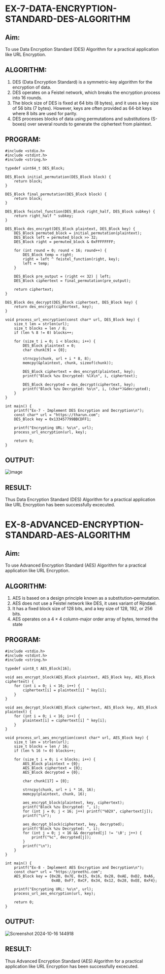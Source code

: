 # EX-7-DATA-ENCRYPTION-STANDARD-DES-ALGORITHM

## Aim:
  To use Data Encryption Standard (DES) Algorithm for a practical application like URL Encryption.
## ALGORITHM: 
  1. DES (Data Encryption Standard) is a symmetric-key algorithm for the encryption of data. 
  2. DES operates on a Feistel network, which breaks the encryption process into 16 rounds.
  3. The block size of DES is fixed at 64 bits (8 bytes), and it uses a key size of 56 bits (7 bytes). However, keys are often provided as 64-bit keys where 8 bits are used for parity.
  4. DES processes blocks of data using permutations and substitutions (S-boxes) over several rounds to generate the ciphertext from plaintext.

## PROGRAM: 
```
#include <stdio.h>
#include <stdint.h>
#include <string.h>

typedef uint64_t DES_Block;

DES_Block initial_permutation(DES_Block block) {
    return block;
}

DES_Block final_permutation(DES_Block block) {
    return block;
}

DES_Block feistel_function(DES_Block right_half, DES_Block subkey) {
    return right_half ^ subkey;
}

DES_Block des_encrypt(DES_Block plaintext, DES_Block key) {
    DES_Block permuted_block = initial_permutation(plaintext);
    DES_Block left = permuted_block >> 32;
    DES_Block right = permuted_block & 0xFFFFFFFF;

    for (int round = 0; round < 16; round++) {
        DES_Block temp = right;
        right = left ^ feistel_function(right, key);
        left = temp;
    }

    DES_Block pre_output = (right << 32) | left;
    DES_Block ciphertext = final_permutation(pre_output);

    return ciphertext;
}

DES_Block des_decrypt(DES_Block ciphertext, DES_Block key) {
    return des_encrypt(ciphertext, key);
}

void process_url_encryption(const char* url, DES_Block key) {
    size_t len = strlen(url);
    size_t blocks = len / 8;
    if (len % 8 != 0) blocks++;

    for (size_t i = 0; i < blocks; i++) {
        DES_Block plaintext = 0;
        char chunk[9] = {0};  

        strncpy(chunk, url + i * 8, 8);  
        memcpy(&plaintext, chunk, sizeof(chunk));  

        DES_Block ciphertext = des_encrypt(plaintext, key);
        printf("Block %zu Encrypted: %lX\n", i, ciphertext);

        DES_Block decrypted = des_decrypt(ciphertext, key);
        printf("Block %zu Decrypted: %s\n", i, (char*)&decrypted);
    }
}

int main() {
    printf("Ex-7 - Implement DES Encryption and Decryption\n");
    const char* url = "https://tharun.com"; 
    DES_Block key = 0x133457799BBCDFF1;

    printf("Encrypting URL: %s\n", url);
    process_url_encryption(url, key);

    return 0;
}
```
## OUTPUT:

![image](https://github.com/user-attachments/assets/ea4aa8a3-8286-4f1b-ab6e-b2c6e3433c83)



## RESULT: 
Thus Data Encryption Standard (DES) Algorithm for a practical application like URL Encryption has been successfully excecuted.

# EX-8-ADVANCED-ENCRYPTION-STANDARD-AES-ALGORITHM

## Aim:
  To use Advanced Encryption Standard (AES) Algorithm for a practical application like URL Encryption.

## ALGORITHM: 
  1. AES is based on a design principle known as a substitution–permutation. 
  2. AES does not use a Feistel network like DES, it uses variant of Rijndael. 
  3. It has a fixed block size of 128 bits, and a key size of 128, 192, or 256 bits. 
  4. AES operates on a 4 × 4 column-major order array of bytes, termed the state

## PROGRAM: 
```
#include <stdio.h>
#include <stdint.h>
#include <string.h>

typedef uint8_t AES_Block[16];

void aes_encrypt_block(AES_Block plaintext, AES_Block key, AES_Block ciphertext) {
    for (int i = 0; i < 16; i++) {
        ciphertext[i] = plaintext[i] ^ key[i];
    }
}

void aes_decrypt_block(AES_Block ciphertext, AES_Block key, AES_Block plaintext) {
    for (int i = 0; i < 16; i++) {
        plaintext[i] = ciphertext[i] ^ key[i];
    }
}

void process_url_aes_encryption(const char* url, AES_Block key) {
    size_t len = strlen(url);
    size_t blocks = len / 16;
    if (len % 16 != 0) blocks++;

    for (size_t i = 0; i < blocks; i++) {
        AES_Block plaintext = {0};
        AES_Block ciphertext = {0};
        AES_Block decrypted = {0};

        char chunk[17] = {0};

        strncpy(chunk, url + i * 16, 16);
        memcpy(plaintext, chunk, 16);

        aes_encrypt_block(plaintext, key, ciphertext);
        printf("Block %zu Encrypted: ", i);
        for (int j = 0; j < 16; j++) printf("%02X", ciphertext[j]);
        printf("\n");

        aes_decrypt_block(ciphertext, key, decrypted);
        printf("Block %zu Decrypted: ", i);
        for (int j = 0; j < 16 && decrypted[j] != '\0'; j++) {
            printf("%c", decrypted[j]);
        }
        printf("\n");
    }
}

int main() {
    printf("Ex-8 - Implement AES Encryption and Decryption\n");
    const char* url = "https://preethi.com";
    AES_Block key = {0x2B, 0x7E, 0x15, 0x16, 0x28, 0xAE, 0xD2, 0xA6, 
                     0xAB, 0xF7, 0xCF, 0x34, 0x12, 0x28, 0xEE, 0xF4};

    printf("Encrypting URL: %s\n", url);
    process_url_aes_encryption(url, key);

    return 0;
}
```

## OUTPUT:
![Screenshot 2024-10-16 144918](https://github.com/user-attachments/assets/74c210f7-34b9-4563-b51e-7fece1bfa2ac)


## RESULT: 
Thus Advanced Encryption Standard (AES) Algorithm for a practical application like URL Encryption has been successfully excecuted.
